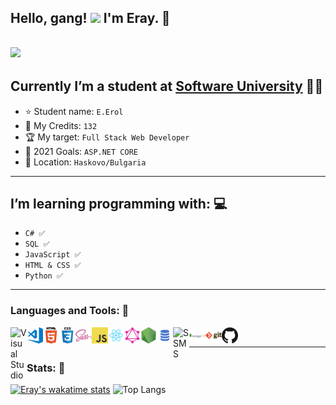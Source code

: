 <!-- HEAD START -->
<h2> Hello, gang! <img src="https://raw.githubusercontent.com/MartinHeinz/MartinHeinz/master/wave.gif" width="30px"> I'm Eray. 👦<h2>

<p align="left">
  <a href="https://softuni.bg/certificates/details/61142/ca611a05">
   <img src="https://media1.tenor.com/images/cd37fa49c983ac905df0016fd5b6a2ee/tenor.gif" width="200">
  </a>
</p>

## Currently I’m a student at [**Software University**](https://softuni.bg/) 👨‍🎓
- ⭐ Student name: `E.Erol`
- 🎯 My Credits: `132`
- 🏆 My target: `Full Stack Web Developer`
- 🥅 2021 Goals: `ASP.NET CORE`
- 📍 Location: `Haskovo/Bulgaria`

<hr>

## I’m learning programming with: 💻
- `C# ✅`
- `SQL ✅`
- `JavaScript ✅`
- `HTML & CSS ✅` 
- `Python ✅` 

<hr>

### Languages and Tools: 🔧

<img align="left" alt="Visual Studio" width="26px" src="https://upload.wikimedia.org/wikipedia/commons/thumb/5/59/Visual_Studio_Icon_2019.svg/1200px-Visual_Studio_Icon_2019.svg.png" />
<img align="left" alt="Visual Studio Code" width="26px" src="https://raw.githubusercontent.com/github/explore/80688e429a7d4ef2fca1e82350fe8e3517d3494d/topics/visual-studio-code/visual-studio-code.png" />
<img align="left" alt="HTML5" width="26px" src="https://raw.githubusercontent.com/github/explore/80688e429a7d4ef2fca1e82350fe8e3517d3494d/topics/html/html.png" />
<img align="left" alt="CSS3" width="26px" src="https://raw.githubusercontent.com/github/explore/80688e429a7d4ef2fca1e82350fe8e3517d3494d/topics/css/css.png" />
<img align="left" alt="Sass" width="26px" src="https://raw.githubusercontent.com/github/explore/80688e429a7d4ef2fca1e82350fe8e3517d3494d/topics/sass/sass.png" />
<img align="left" alt="JavaScript" width="26px" src="https://raw.githubusercontent.com/github/explore/80688e429a7d4ef2fca1e82350fe8e3517d3494d/topics/javascript/javascript.png" />
<img align="left" alt="React" width="26px" src="https://raw.githubusercontent.com/github/explore/80688e429a7d4ef2fca1e82350fe8e3517d3494d/topics/react/react.png" />
<img align="left" alt="GraphQL" width="26px" src="https://raw.githubusercontent.com/github/explore/80688e429a7d4ef2fca1e82350fe8e3517d3494d/topics/graphql/graphql.png" />
<img align="left" alt="Node.js" width="26px" src="https://raw.githubusercontent.com/github/explore/80688e429a7d4ef2fca1e82350fe8e3517d3494d/topics/nodejs/nodejs.png" />
<img align="left" alt="SQL" width="26px" src="https://raw.githubusercontent.com/github/explore/80688e429a7d4ef2fca1e82350fe8e3517d3494d/topics/sql/sql.png" />
<img align="left" alt="SSMS" width="26px" src="https://www.saashub.com/images/app/service_logos/17/663f6d8bf050/large.png?1539751207" />
<img align="left" alt="MongoDB" width="26px" src="https://raw.githubusercontent.com/github/explore/80688e429a7d4ef2fca1e82350fe8e3517d3494d/topics/mongodb/mongodb.png" />
<img align="left" alt="Git" width="26px" src="https://raw.githubusercontent.com/github/explore/80688e429a7d4ef2fca1e82350fe8e3517d3494d/topics/git/git.png" />
<img align="left" alt="GitHub" width="26px" src="https://raw.githubusercontent.com/github/explore/78df643247d429f6cc873026c0622819ad797942/topics/github/github.png" />

<br>
<hr>

### Stats: 👀
[![Eray's wakatime stats](https://github-readme-stats.vercel.app/api/wakatime?username=ErayErol)](https://github.com/erayerol/github-readme-stats)
![Top Langs](https://github-readme-stats.vercel.app/api/top-langs/?username=erayerol&layout=compact)
